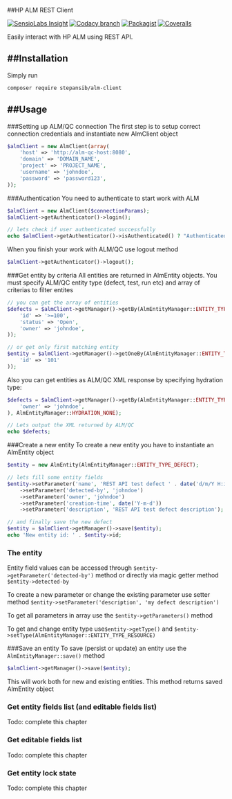 ##HP ALM REST Client   

[![SensioLabs Insight](https://img.shields.io/sensiolabs/i/ae30c4dd-a564-45cc-b393-649e43d43238.svg)](https://insight.sensiolabs.com/projects/ae30c4dd-a564-45cc-b393-649e43d43238)
[![Codacy branch](https://img.shields.io/codacy/1c4d056c8029418b8ffaf377994e96ce/master.svg)](https://www.codacy.com/app/stepan-sib/alm-client)
[![Packagist](https://img.shields.io/packagist/v/stepansib/alm-client.svg)](https://packagist.org/packages/stepansib/alm-client)
[![Coveralls](https://img.shields.io/coveralls/stepansib/alm-client.svg)](https://coveralls.io/github/stepansib/alm-client)

Easily interact with HP ALM using REST API. 

##Installation
---
Simply run
```bash
composer require stepansib/alm-client
```

##Usage
---
###Setting up ALM/QC connection
The first step is to setup correct connection credentials and instantiate new AlmClient object
```php
$almClient = new AlmClient(array(
    'host' => 'http://alm-qc-host:8080',
    'domain' => 'DOMAIN_NAME',
    'project' => 'PROJECT_NAME',
    'username' => 'johndoe',
    'password' => 'password123',
));
```

###Authentication
You need to authenticate to start work with ALM
```php
$almClient = new AlmClient($connectionParams);
$almClient->getAuthenticator()->login();

// lets check if user authenticated successfully
echo $almClient->getAuthenticator()->isAuthenticated() ? "Authenticated" : "Not authenticated";
```

When you finish your work with ALM/QC use logout method
```php
$almClient->getAuthenticator()->logout();
```

###Get entity by criteria
All entities are returned in AlmEntity objects. You must specify ALM/QC entity type (defect, test, run etc) and array of criterias to filter entites
```php
// you can get the array of entities
$defects = $almClient->getManager()->getBy(AlmEntityManager::ENTITY_TYPE_DEFECT, array(
    'id' => '>=100',
    'status' => 'Open',
    'owner' => 'johndoe',
));

// or get only first matching entity
$entity = $almClient->getManager()->getOneBy(AlmEntityManager::ENTITY_TYPE_DEFECT, array(
    'id' => '101'
));
```
Also you can get entities as ALM/QC XML response by specifying hydration type:
```php
$defects = $almClient->getManager()->getBy(AlmEntityManager::ENTITY_TYPE_DEFECT, array(
    'owner' => 'johndoe',
), AlmEntityManager::HYDRATION_NONE);

// Lets output the XML returned by ALM/QC
echo $defects;
```

###Create a new entity
To create a new entity you have to instantiate an AlmEntity object
```php
$entity = new AlmEntity(AlmEntityManager::ENTITY_TYPE_DEFECT);

// lets fill some entity fields
$entity->setParameter('name', 'REST API test defect ' . date('d/m/Y H:i:s'))
    ->setParameter('detected-by', 'johndoe')
    ->setParameter('owner', 'johndoe')
    ->setParameter('creation-time', date('Y-m-d'))
    ->setParameter('description', 'REST API test defect description');

// and finally save the new defect
$entity = $almClient->getManager()->save($entity);
echo 'New entity id: ' . $entity->id;
```

### The entity
Entity field values can be accessed through `$entity->getParameter('detected-by')` method or directly via magic getter method `$entity->detected-by`

To create a new parameter or change the existing parameter use setter method `$entity->setParameter('description', 'my defect description')`

To get all parameters in array use the `$entity->getParameters()` method

To get and change entity type use`$entity->getType()` and `$entity->setType(AlmEntityManager::ENTITY_TYPE_RESOURCE)`

###Save an entity
To save (persist or update) an entity use the `AlmEntityManager::save()` method
```php
$almClient->getManager()->save($entity);
```
This will work both for new and existing entities. This method returns saved AlmEntity object

### Get entity fields list (and editable fields list)
Todo: complete this chapter

### Get editable fields list
Todo: complete this chapter

### Get entity lock state
Todo: complete this chapter